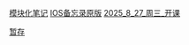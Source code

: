 [模块化笔记](./README.md)
[IOS备忘录原版](./ios.md)
[2025_8_27_周三_开课](2025_8_27_周三_开课.md)

[暂存](./temp_section.md)